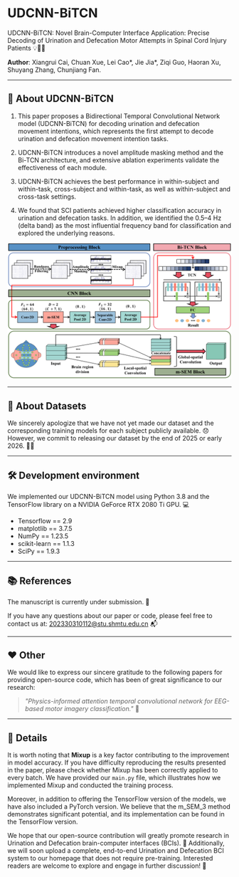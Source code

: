 # UDCNN-BiTCN  
UDCNN-BiTCN: Novel Brain-Computer Interface Application: Precise Decoding of Urination and Defecation Motor Attempts in Spinal Cord Injury Patients 💡🚽💩

**Author**: Xiangrui Cai, Chuan Xue, Lei Cao*, Jie Jia*, Ziqi Guo, Haoran Xu, Shuyang Zhang, Chunjiang Fan.

---

## 🧠 About UDCNN-BiTCN  
1. This paper proposes a Bidirectional Temporal Convolutional Network model (UDCNN-BiTCN) for decoding urination and defecation movement intentions, which represents the first attempt to decode urination and defecation movement intention tasks. 

2. UDCNN-BiTCN introduces a novel amplitude masking method and the Bi-TCN architecture, and extensive ablation experiments validate the effectiveness of each module. 

3. UDCNN-BiTCN achieves the best performance in within-subject and within-task, cross-subject and within-task, as well as within-subject and cross-task settings. 

4. We found that SCI patients achieved higher classification accuracy in urination and defecation tasks. In addition, we identified the 0.5–4 Hz (delta band) as the most influential frequency band for classification and explored the underlying reasons.

![Model](./Model.png)

---

## 📁 About Datasets  
We sincerely apologize that we have not yet made our dataset and the corresponding training models for each subject publicly available. 😞 However, we commit to releasing our dataset by the end of 2025 or early 2026. 📅✅

---

## 🛠️ Development environment  
We implemented our UDCNN-BiTCN model using Python 3.8 and the TensorFlow library on a NVIDIA GeForce RTX 2080 Ti GPU. 💻

- Tensorflow == 2.9  
- matplotlib == 3.7.5  
- NumPy == 1.23.5  
- scikit-learn == 1.1.3  
- SciPy == 1.9.3  

---

## 📚 References  
The manuscript is currently under submission. 📝

If you have any questions about our paper or code, please feel free to contact us at: 202330310112@stu.shmtu.edu.cn 📬

---

## ❤️ Other  
We would like to express our sincere gratitude to the following papers for providing open-source code, which has been of great significance to our research:

> *"Physics-informed attention temporal convolutional network for EEG-based motor imagery classification."* 🧪

---

## 🧩 Details  
It is worth noting that **Mixup** is a key factor contributing to the improvement in model accuracy. If you have difficulty reproducing the results presented in the paper, please check whether Mixup has been correctly applied to every batch. We have provided our `main.py` file, which illustrates how we implemented Mixup and conducted the training process. 

Moreover, in addition to offering the TensorFlow version of the models, we have also included a PyTorch version. We believe that the m_SEM_3 method demonstrates significant potential, and its implementation can be found in the TensorFlow version. 

We hope that our open-source contribution will greatly promote research in Urination and Defecation brain-computer interfaces (BCIs). 🌱 Additionally, we will soon upload a complete, end-to-end Urination and Defecation BCI system to our homepage that does not require pre-training. Interested readers are welcome to explore and engage in further discussion! 👋

